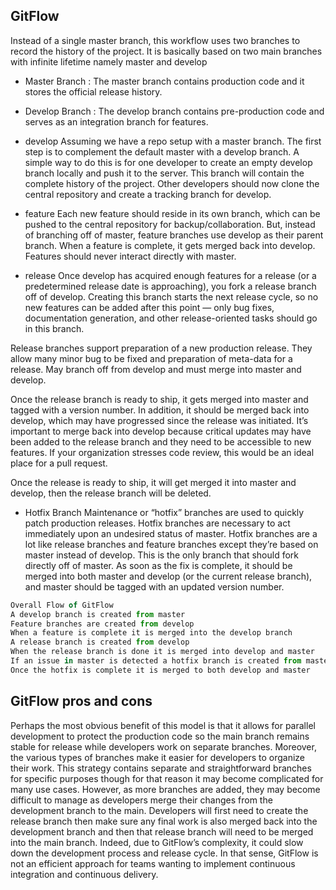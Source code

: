 ## GitFlow

Instead of a single master branch, this workflow uses two branches to record the history of the project. It is basically based on two main branches with infinite lifetime namely master and develop

- Master Branch : The master branch contains production code and it stores the official release history.
- Develop Branch : The develop branch contains pre-production code and serves as an integration branch for features.

- develop 
Assuming we have a repo setup with a master branch. The first step is to complement the default master with a develop branch. A simple way to do this is for one developer to create an empty develop branch locally and push it to the server. This branch will contain the complete history of the project. Other developers should now clone the central repository and create a tracking branch for develop.

- feature
Each new feature should reside in its own branch, which can be pushed to the central repository for backup/collaboration. But, instead of branching off of master, feature branches use develop as their parent branch. When a feature is complete, it gets merged back into develop. Features should never interact directly with master.

- release 
Once develop has acquired enough features for a release (or a predetermined release date is approaching), you fork a release branch off of develop. Creating this branch starts the next release cycle, so no new features can be added after this point — only bug fixes, documentation generation, and other release-oriented tasks should go in this branch.

Release branches support preparation of a new production release. They allow many minor bug to be fixed and preparation of meta-data for a release. May branch off from develop and must merge into master and develop.

Once the release branch is ready to ship, it gets merged into master and tagged with a version number. In addition, it should be merged back into develop, which may have progressed since the release was initiated. It’s important to merge back into develop because critical updates may have been added to the release branch and they need to be accessible to new features. If your organization stresses code review, this would be an ideal place for a pull request.

Once the release is ready to ship, it will get merged it into master and develop, then the release branch will be deleted.

- Hotfix Branch
Maintenance or “hotfix” branches are used to quickly patch production releases. Hotfix branches are necessary to act immediately upon an undesired status of master. Hotfix branches are a lot like release branches and feature branches except they’re based on master instead of develop. This is the only branch that should fork directly off of master. As soon as the fix is complete, it should be merged into both master and develop (or the current release branch), and master should be tagged with an updated version number.

```js
Overall Flow of GitFlow
A develop branch is created from master
Feature branches are created from develop
When a feature is complete it is merged into the develop branch
A release branch is created from develop
When the release branch is done it is merged into develop and master
If an issue in master is detected a hotfix branch is created from master
Once the hotfix is complete it is merged to both develop and master

```
## GitFlow pros and cons

Perhaps the most obvious benefit of this model is that it allows for parallel development to protect the production code so the main branch remains stable for release while developers work on separate branches.
Moreover, the various types of branches make it easier for developers to organize their work. This strategy contains separate and straightforward branches for specific purposes though for that reason it may become complicated for many use cases. 
However, as more branches are added, they may become difficult to manage as developers merge their changes from the development branch to the main. Developers will first need to create the release branch then make sure any final work is also merged back into the development branch and then that release branch will need to be merged into the main branch.
Indeed, due to GitFlow’s complexity, it could slow down the development process and release cycle. In that sense, GitFlow is not an efficient approach for teams wanting to implement continuous integration and continuous delivery. 
